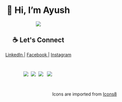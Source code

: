 

<h1 align="center"> 👋 Hi, I’m  Ayush </a> </h1>


<p align="center">
 <img src="https://github-profile-trophy.vercel.app/?username=rishukr06&margin-w=15" /> </p>

 <h2 align="center"> ☕️ Let's Connect  </h2>
<p align="center">
  <a target="_blank" href="https://www.linkedin.com/in/ayush-kumar-8b2088202/"> LinkedIn </a> |
  <a target="_blank" href="https://www.facebook.com/profile.php?id=100013766917699"> Facebook </a> |
  <a target="_blank" href="https://www.instagram.com/ayushkumar9565/"> Instagram </a>
</p>

<br/>

<p align="center">
  <img src="https://img.icons8.com/color/96/000000/html-5.png"/>&nbsp;
  <img src="https://img.icons8.com/color/96/000000/css3.png"/>&nbsp;
  <img src="https://img.icons8.com/color/96/000000/javascript.png"/> &nbsp;
  <img src="https://img.icons8.com/color/96/4a90e2/mongodb.png"/>&nbsp;
  
<p>

<br/>
<p align="right" >
  Icons are imported from <a href="https://icons8.com/"> Icons8 </a>
</p>

<!--- - 👀 I’m interested in ...
- 🌱 I’m currently learning ...
- 💞️ I’m looking to collaborate on ...
- 📫 How to reach me ...
---->

<!---
ayushcse042/ayushcse042 is a ✨ special ✨ repository because its `README.md` (this file) appears on your GitHub profile.
You can click the Preview link to take a look at your changes.
--->
